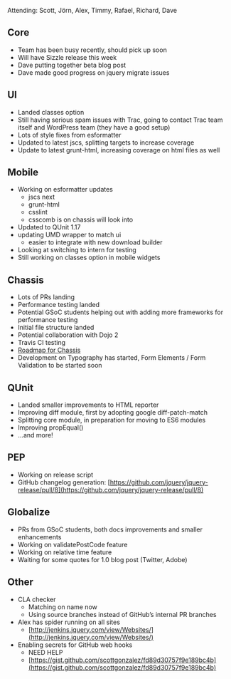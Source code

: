 Attending: Scott, Jörn, Alex, Timmy, Rafael, Richard, Dave

## Core
* Team has been busy recently, should pick up soon
* Will have Sizzle release this week
* Dave putting together beta blog post
* Dave made good progress on jquery migrate issues

## UI
* Landed classes option
* Still having serious spam issues with Trac, going to contact Trac team itself and WordPress team (they have a good setup)
* Lots of style fixes from esformatter
* Updated to latest jscs, splitting targets to increase coverage
* Update to latest grunt-html, increasing coverage on html files as well

## Mobile
* Working on esformatter updates
  * jscs next
  * grunt-html
  * csslint
  * csscomb is on chassis will look into
* Updated to QUnit 1.17
* updating UMD wrapper to match ui
  * easier to integrate with new download builder
* Looking at switching to intern for testing
* Still working on classes option in mobile widgets

## Chassis
* Lots of PRs landing
* Performance testing landed
* Potential GSoC students helping out with adding more frameworks for performance testing
* Initial file structure landed
* Potential collaboration with Dojo 2
* Travis CI testing
* [Roadmap for Chassis](https://github.com/jquery/css-chassis/wiki/Chassis-Roadmap)
* Development on Typography has started, Form Elements / Form Validation to be started soon

## QUnit
* Landed smaller improvements to HTML reporter
* Improving diff module, first by adopting google diff-patch-match
* Splitting core module, in preparation for moving to ES6 modules
* Improving propEqual()
* ...and more!

## PEP
* Working on release script
* GitHub changelog generation: [https://github.com/jquery/jquery-release/pull/8](https://github.com/jquery/jquery-release/pull/8)

## Globalize
* PRs from GSoC students, both docs improvements and smaller enhancements
* Working on validatePostCode feature
* Working on relative time feature
* Waiting for some quotes for 1.0 blog post (Twitter, Adobe)

## Other
* CLA checker
  * Matching on name now
  * Using source branches instead of GitHub’s internal PR branches
* Alex has spider running on all sites
  * [http://jenkins.jquery.com/view/Websites/](http://jenkins.jquery.com/view/Websites/)
* Enabling secrets for GitHub web hooks
  * NEED HELP
  * [https://gist.github.com/scottgonzalez/fd89d30757f9e189bc4b](https://gist.github.com/scottgonzalez/fd89d30757f9e189bc4b)
